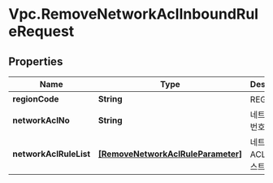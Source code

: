 # Vpc.RemoveNetworkAclInboundRuleRequest

## Properties
Name | Type | Description | Notes
------------ | ------------- | ------------- | -------------
**regionCode** | **String** | REGION코드 | [optional] 
**networkAclNo** | **String** | 네트워크ACL번호 | 
**networkAclRuleList** | [**[RemoveNetworkAclRuleParameter]**](RemoveNetworkAclRuleParameter.md) | 네트워크ACLRule리스트 | 


